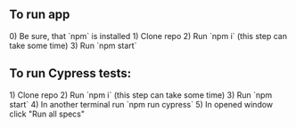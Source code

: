 <h2>To run app</h2>
0) Be sure, that `npm` is installed
1) Clone repo
2) Run `npm i` (this step can take some time)
3) Run `npm start`

<h2>To run Cypress tests:</h2>
1) Clone repo
2) Run `npm i` (this step can take some time)
3) Run `npm start`
4) In another terminal run `npm run cypress`
5) In opened window click "Run all specs"
